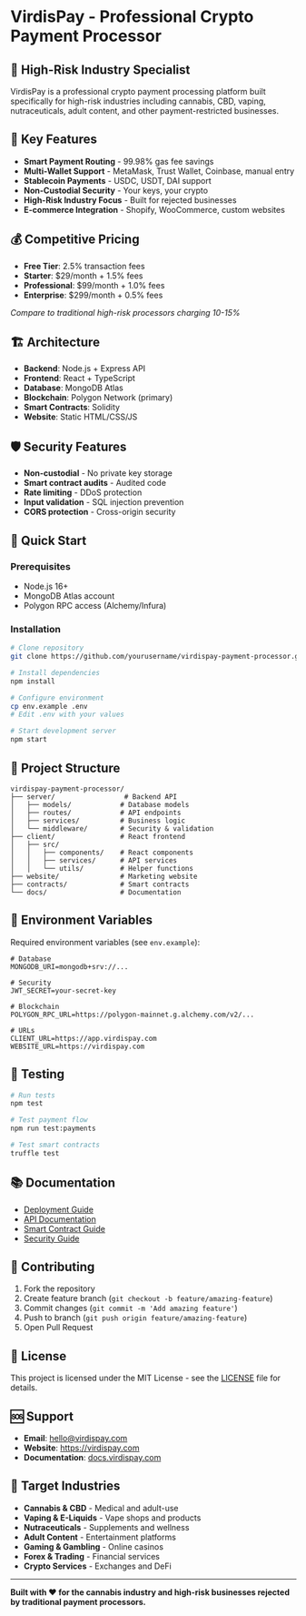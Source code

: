 # VirdisPay - Professional Crypto Payment Processor

## 🌿 High-Risk Industry Specialist

VirdisPay is a professional crypto payment processing platform built specifically for high-risk industries including cannabis, CBD, vaping, nutraceuticals, adult content, and other payment-restricted businesses.

## 🚀 Key Features

- **Smart Payment Routing** - 99.98% gas fee savings
- **Multi-Wallet Support** - MetaMask, Trust Wallet, Coinbase, manual entry
- **Stablecoin Payments** - USDC, USDT, DAI support
- **Non-Custodial Security** - Your keys, your crypto
- **High-Risk Industry Focus** - Built for rejected businesses
- **E-commerce Integration** - Shopify, WooCommerce, custom websites

## 💰 Competitive Pricing

- **Free Tier**: 2.5% transaction fees
- **Starter**: $29/month + 1.5% fees
- **Professional**: $99/month + 1.0% fees
- **Enterprise**: $299/month + 0.5% fees

*Compare to traditional high-risk processors charging 10-15%*

## 🏗️ Architecture

- **Backend**: Node.js + Express API
- **Frontend**: React + TypeScript
- **Database**: MongoDB Atlas
- **Blockchain**: Polygon Network (primary)
- **Smart Contracts**: Solidity
- **Website**: Static HTML/CSS/JS

## 🛡️ Security Features

- **Non-custodial** - No private key storage
- **Smart contract audits** - Audited code
- **Rate limiting** - DDoS protection
- **Input validation** - SQL injection prevention
- **CORS protection** - Cross-origin security

## 🚀 Quick Start

### Prerequisites
- Node.js 16+
- MongoDB Atlas account
- Polygon RPC access (Alchemy/Infura)

### Installation
```bash
# Clone repository
git clone https://github.com/yourusername/virdispay-payment-processor.git

# Install dependencies
npm install

# Configure environment
cp env.example .env
# Edit .env with your values

# Start development server
npm start
```

## 📁 Project Structure

```
virdispay-payment-processor/
├── server/                 # Backend API
│   ├── models/            # Database models
│   ├── routes/            # API endpoints
│   ├── services/          # Business logic
│   └── middleware/        # Security & validation
├── client/                # React frontend
│   ├── src/
│   │   ├── components/    # React components
│   │   ├── services/      # API services
│   │   └── utils/         # Helper functions
├── website/               # Marketing website
├── contracts/             # Smart contracts
└── docs/                  # Documentation
```

## 🔧 Environment Variables

Required environment variables (see `env.example`):

```env
# Database
MONGODB_URI=mongodb+srv://...

# Security
JWT_SECRET=your-secret-key

# Blockchain
POLYGON_RPC_URL=https://polygon-mainnet.g.alchemy.com/v2/...

# URLs
CLIENT_URL=https://app.virdispay.com
WEBSITE_URL=https://virdispay.com
```

## 🧪 Testing

```bash
# Run tests
npm test

# Test payment flow
npm run test:payments

# Test smart contracts
truffle test
```

## 📚 Documentation

- [Deployment Guide](DEPLOYMENT_GUIDE.md)
- [API Documentation](docs/API.md)
- [Smart Contract Guide](docs/SMART_CONTRACTS.md)
- [Security Guide](docs/SECURITY.md)

## 🤝 Contributing

1. Fork the repository
2. Create feature branch (`git checkout -b feature/amazing-feature`)
3. Commit changes (`git commit -m 'Add amazing feature'`)
4. Push to branch (`git push origin feature/amazing-feature`)
5. Open Pull Request

## 📄 License

This project is licensed under the MIT License - see the [LICENSE](LICENSE) file for details.

## 🆘 Support

- **Email**: hello@virdispay.com
- **Website**: https://virdispay.com
- **Documentation**: [docs.virdispay.com](https://docs.virdispay.com)

## 🎯 Target Industries

- **Cannabis & CBD** - Medical and adult-use
- **Vaping & E-Liquids** - Vape shops and products
- **Nutraceuticals** - Supplements and wellness
- **Adult Content** - Entertainment platforms
- **Gaming & Gambling** - Online casinos
- **Forex & Trading** - Financial services
- **Crypto Services** - Exchanges and DeFi

---

**Built with ❤️ for the cannabis industry and high-risk businesses rejected by traditional payment processors.**